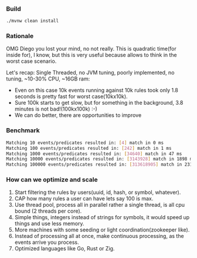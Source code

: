 ### Build 
```bash
./mvnw clean install 
```

### Rationale

OMG Diego you lost your mind, no not really. 
This is quadratic time(for inside for), I know, but this is very useful because allows to think in the worst case scenario.

Let's recap: Single Threaded, no JVM tuning, poorly implemented, no tuning, ~10-30% CPU, ~16GB ram:
 * Even on this case 10k events running against 10k rules took only 1.8 seconds is pretty fast for worst case(10kx10k).
 * Sure 100k starts to get slow, but for something in the background, 3.8 minutes is not bad!(100kx100k) :-) 
 * We can do better, there are opportunities to improve

### Benchmark
```bash
Matching 10 events/predicates resulted in: [4] match in 0 ms
Matching 100 events/predicates resulted in: [242] match in 1 ms
Matching 1000 events/predicates resulted in: [34640] match in 47 ms
Matching 10000 events/predicates resulted in: [3143928] match in 1898 ms
Matching 100000 events/predicates resulted in: [313618905] match in 231192 ms (3.8 minutes)
```

### How can we optimize and scale

1. Start filtering the rules by users(uuid, id, hash, or symbol, whatever).
2. CAP how many rules a user can have lets say 100 is max.
3. Use thread pool, process all in parallel rather a single thread, is all cpu bound (2 threads per core).
4. Simple things, integers instead of strings for symbols, it would speed up things and use less memory. 
5. More machines with some seeding or light coordination(zookeeper like).
6. Instead of processing all at once, make continuous processing, as the events arrive you process.
7. Optimized languages like Go, Rust or Zig.